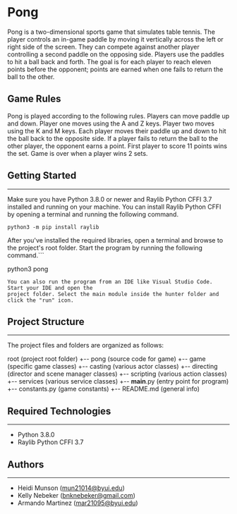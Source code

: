 # Pong
Pong is a two-dimensional sports game that simulates table tennis. The player controls an in-game paddle by moving it vertically across the left or right side of the screen. They can compete against another player controlling a second paddle on the opposing side. Players use the paddles to hit a ball back and forth. The goal is for each player to reach eleven points before the opponent; points are earned when one fails to return the ball to the other.

## Game Rules
Pong is played according to the following rules.
Players can move paddle up and down. Player one moves using the A and Z keys. Player two moves using the K and M keys. Each player moves their paddle up and down to hit the ball back to the opposite side. If a player fails to return the ball to the other player, the opponent earns a point. First player to score 11 points wins the set. Game is over when a player wins 2 sets. 

## Getting Started
---
Make sure you have Python 3.8.0 or newer and Raylib Python CFFI 3.7 installed and running on your machine. You can install Raylib Python CFFI by opening a terminal and running the following command.
```
python3 -m pip install raylib
```
After you've installed the required libraries, open a terminal and browse to the project's root folder. Start the program by running the following command.```

python3 pong 
```
You can also run the program from an IDE like Visual Studio Code. Start your IDE and open the 
project folder. Select the main module inside the hunter folder and click the "run" icon.
```
## Project Structure
---
The project files and folders are organized as follows:

root                    (project root folder)
+-- pong                (source code for game)
  +-- game              (specific game classes)
    +-- casting         (various actor classes)
    +-- directing       (director and scene manager classes)
    +-- scripting       (various action classes)
    +-- services        (various service classes)
  +-- __main__.py       (entry point for program)
  +-- constants.py      (game constants)
+-- README.md           (general info)


## Required Technologies
---
* Python 3.8.0
* Raylib Python CFFI 3.7

## Authors
---
* Heidi Munson  (mun21014@byui.edu)
* Kelly Nebeker (bnknebeker@gmail.com)
* Armando Martinez (mar21095@byui.edu)
